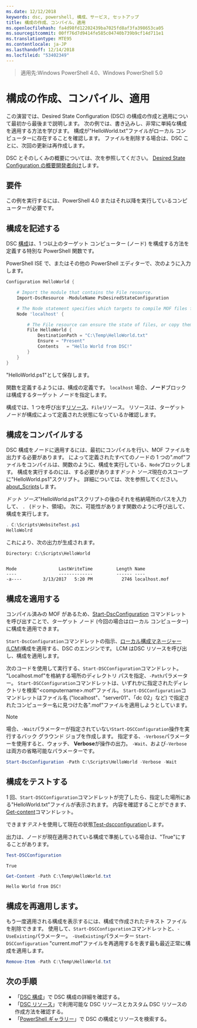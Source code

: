 ```yaml
---
ms.date: 12/12/2018
keywords: dsc, powershell, 構成、サービス, セットアップ
title: 構成の作成、コンパイル、適用
ms.openlocfilehash: fa4d98fd12202439ba7025fd8af3fa398653ca05
ms.sourcegitcommit: 00ff76d7d9414fe585c04740b739b9cf14d711e1
ms.translationtype: MTE95
ms.contentlocale: ja-JP
ms.lasthandoff: 12/14/2018
ms.locfileid: "53402349"
---
```

> 適用先:Windows PowerShell 4.0、Windows PowerShell 5.0

# <a name="write-compile-and-apply-a-configuration"></a>構成の作成、コンパイル、適用

この演習では、Desired State Configuration (DSC) の構成の作成と適用について最初から最後まで説明します。
次の例では、書き込みし、非常に単純な構成を適用する方法を学びます。 構成が"HelloWorld.txt"ファイルがローカル コンピューターに存在することを確認します。 ファイルを削除する場合は、DSC ことに、次回の更新は再作成します。

DSC とそのしくみの概要については、次を参照してください。 [Desired State Configuration の概要開発者向け](../overview/overview.md)します。

## <a name="requirements"></a>要件

この例を実行するには、PowerShell 4.0 またはそれ以降を実行しているコンピューターが必要です。

## <a name="write-the-configuration"></a>構成を記述する

DSC [構成](configurations.md)は、1 つ以上のターゲット コンピューター (ノード) を構成する方法を定義する特別な PowerShell 関数です。

PowerShell ISE で、またはその他の PowerShell エディターで、次のように入力します。

```powershell
Configuration HelloWorld {

    # Import the module that contains the File resource.
    Import-DscResource -ModuleName PsDesiredStateConfiguration

    # The Node statement specifies which targets to compile MOF files for, when this configuration is executed.
    Node 'localhost' {

        # The File resource can ensure the state of files, or copy them from a source to a destination with persistent updates.
        File HelloWorld {
            DestinationPath = "C:\Temp\HelloWorld.txt"
            Ensure = "Present"
            Contents   = "Hello World from DSC!"
        }
    }
}
```

"HelloWorld.ps1"として保存します。

関数を定義するようには、構成の定義です。 `localhost` 場合、**ノード**ブロックは構成するターゲット ノードを指定します。

構成では、1 つを呼び出す[リソース](../resources/resources.md)、`File`リソース。 リソースは、ターゲット ノードが構成によって定義された状態になっているか確認します。

## <a name="compile-the-configuration"></a>構成をコンパイルする

DSC 構成をノードに適用するには、最初にコンパイルを行い、MOF ファイルを出力する必要があります。
によって定義されたすべてのノードの 1 つの".mof"ファイルをコンパイルは、関数のように、構成を実行している、`Node`ブロックします。
構成を実行するのには、する必要があります*ドット ソース*現在のスコープに"HelloWorld.ps1"スクリプト。
詳細については、次を参照してください。 [about_Scripts](/powershell/module/microsoft.powershell.core/about/about_scripts?view=powershell-6#script-scope-and-dot-sourcing)します。

*ドット ソース*"HelloWorld.ps1"スクリプトの後のそれを格納場所のパスを入力して、 `. ` (ドット、領域)。 次に、可能性があります関数のように呼び出して、構成を実行します。

```powershell
. C:\Scripts\WebsiteTest.ps1
HelloWolrd
```

これにより、次の出力が生成されます。

```output
Directory: C:\Scripts\HelloWorld


Mode                LastWriteTime         Length Name
----                -------------         ------ ----
-a----        3/13/2017   5:20 PM           2746 localhost.mof
```

## <a name="apply-the-configuration"></a>構成を適用する

コンパイル済みの MOF があるため、[Start-DscConfiguration](/powershell/module/psdesiredstateconfiguration/start-dscconfiguration) コマンドレットを呼び出すことで、ターゲット ノード (今回の場合はローカル コンピューター) に構成を適用できます。

`Start-DscConfiguration`コマンドレットの指示、[ローカル構成マネージャー (LCM)](../managing-nodes/metaConfig.md)構成を適用する、DSC のエンジンです。
LCM はDSC リソースを呼び出し、構成を適用します。

次のコードを使用して実行する、`Start-DSCConfiguration`コマンドレット。 "Localhost.mof"を格納する場所のディレクトリ パスを指定、`-Path`パラメーター。 `Start-DSCConfiguration`コマンドレットは、いずれかに指定されたディレクトリを検索"\<computername\>.mof"ファイル。 `Start-DSCConfiguration`コマンドレットはファイル名 ("localhost"、"server01"、「dc 02」など) で指定されたコンピューター名に見つけた各".mof"ファイルを適用しようとしています。

> [!NOTE]
> 場合、`-Wait`パラメーターが指定されていない`Start-DSCConfiguration`操作を実行するバック グラウンド ジョブを作成します。 指定する、`-Verbose`パラメーターを使用すると、ウォッチ、 **Verbose**が操作の出力。 `-Wait`、および`-Verbose`は両方の省略可能なパラメーターです。

```powershell
Start-DscConfiguration -Path C:\Scripts\HelloWorld -Verbose -Wait
```

## <a name="test-the-configuration"></a>構成をテストする

1 回、`Start-DSCConfiguration`コマンドレットが完了したら、指定した場所にある"HelloWorld.txt"ファイルが表示されます。 内容を確認することができます、 [Get-content](/powershell/module/microsoft.powershell.management/get-content)コマンドレット。

できます*テスト*を使用して現在の状態[Test-dscconfiguration](/powershell/module/psdesiredstateconfiguration/Test-DSCConfiguration)します。

出力は、ノードが現在適用されている構成で準拠している場合は、"True"にすることがあります。

```powershell
Test-DSCConfiguration
```

```output
True
```

```powershell
Get-Content -Path C:\Temp\HelloWorld.txt
```

```output
Hello World from DSC!
```

## <a name="re-applying-the-configuration"></a>構成を再適用します。

もう一度適用される構成を表示するには、構成で作成されたテキスト ファイルを削除できます。 使用して、`Start-DSCConfiguration`コマンドレットと、`-UseExisting`パラメーター。 `-UseExisting`パラメーター `Start-DSCConfiguration` "current.mof"ファイルを再適用するを表す最も最近正常に構成を適用します。

```powershell
Remove-Item -Path C:\Temp\HelloWorld.txt
```

## <a name="next-steps"></a>次の手順

- 「[DSC 構成](configurations.md)」で DSC 構成の詳細を確認する。
- 「[DSC リソース](../resources/resources.md)」で利用可能な DSC リソースとカスタム DSC リソースの作成方法を確認する。
- 「[PowerShell ギャラリー](https://www.powershellgallery.com/)」で DSC の構成とリソースを検索する。
